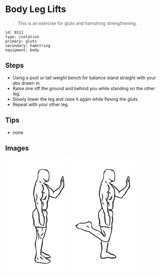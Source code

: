 # Body Leg Lifts
> This is an exercise for gluts and hamstring strengthening.

``` 
id: 0111 
type: isolation 
primary: gluts 
secondary: hamstring 
equipment: body 
``` 

## Steps

 - Using a post or tall weight bench for balance stand straight with your abs drawn in.
 - Raise one off the ground and behind you while standing on the other leg.
 - Slowly lower the leg and raise it again while flexing the gluts.
 - Repeat with your other leg.

## Tips

 - none

## Images

<svg width="154pt" height="275pt" viewBox="0 0 154 275" xmlns="http://www.w3.org/2000/svg">
  <g fill="#FFF">
    <path d="M0 0h154v275H0V0m81.41 30.37c-5.29 3.83-3.83 11.03-4.49 16.66.25 4.06-2.45 7.31-4.45 10.56-1.63 2.62-1.69 5.78-2.03 8.75-.98 1.74-2.34 3.46-2.23 5.58.23 4.5-1.45 8.76-1.66 13.22-.83 5.48 2.45 10.46 2.4 15.88-.03 3.16 1.85 5.92 2.06 9.04.2 3.73 1.07 7.35 2.11 10.92-3.96 2.05-5.68 6.37-8.05 9.88-.29 5.32-1.67 11.09.91 16.05 1.82 5.14-.23 10.96 2.1 16.03 1.03 1.29 2.65 2.09 3.46 3.54.8 3.15 1.2 6.4 2.25 9.49 1.26 3.56.56 7.36.62 11.03.36 7.57-4.95 14.27-3.95 21.9 1.55 6.56 3.39 13.25 2.77 20.05-1.54 5.86-4.3 11.8-3.17 17.98 1.32 3.12 5.27 3.64 8.21 4.19 5.97.18 11.71 2.92 17.72 1.79 4.79.31 10.61-1.2 12.68-5.95-1.87-3.83-6.76-4.61-10.43-5.73 3.64-.87 7.91-.45 10.67-3.44-2.11-3.41-4.93-6.66-9.04-7.53-5-1.08-8.88-4.55-13.5-6.52.7-4.92 1.36-9.86 2.62-14.68 1.19-4.54.48-9.26.8-13.87.98-2.35 2.55-4.39 3.6-6.71 1.77-3.46 1.47-7.52 3.09-11.04 2.5-5.67 2.3-11.96 1.98-18.01.52-2.92 1.32-5.76 2.07-8.61.59-3.8-.45-7.59-1.3-11.27.77-2.46 1.77-4.94 1.67-7.58-.49-2.13-1.87-3.93-2.41-6.06-.57.01-1.73.01-2.3.02 5.94-3.02 5.32-10.39 5.43-16.04-.37-5.97 3.55-10.98 4.24-16.75 4.39 2.17 9.08 3.75 13.92 4.61 1.02-.55 2.04-1.09 3.05-1.64.81-1.78 1.69-3.59 3.28-4.8 4.93-3.81 6.76-10.04 10.46-14.85 1.46-2.82 4.69-4.96 4.35-8.46-.2-6.66-1.2-13.27-1.56-19.93.07-1.86-1.62-3.01-2.6-4.38-2.87 4.53-4.58 9.61-5.78 14.8 1.06 2.41 1.42 5.21.35 7.68-2.26 7.34-10.6 9.45-15.62 14.41-2.67-3.35-5.22-7-9.1-9.08-2.6-1.17-3.33-4.09-5.02-6.13-2.25-3.21-6.83-1.9-9.62-4.43 3.4-2.25 7.47-2.59 11.27-3.71 2.12-4.06 2.02-8.77 2.07-13.23-.08-3.26-.09-6.65-1.6-9.63-1.14-3.58-4.88-5.95-8.55-5.99-4.57-.15-10.1-1.66-13.75 1.99z"/>
    <path d="M85.28 29.21c5.77.1 12.56.47 16.62 5.15 3.31 6.62 2 14.59.05 21.42-4.58-1.2-8.89-3.38-11.7-7.3.16 3.67 3.1 5.96 6.25 7.24-2.29 1.93-4.41 4.05-6.78 5.88 6.22 3.53 10.11 9.8 12.83 16.23.84 2.6 1.02 5.4.57 8.09-.83 4.58.63 9.46-1.48 13.8-1.03 3.38-4.45 6.4-2.77 10.13-.48 4.27 1.06 9.41-1.97 12.99-2.55 1.26-5.66-.08-8.38-.28-.96-4.32.31-8.72.28-13.07.29.2.87.61 1.16.82-.09 2.79.56 5.53 1.45 8.15.35-4.4.9-9.11-1.74-12.98-.53.71-1.07 1.42-1.6 2.14-.1-2.27-.87-4.42-1.51-6.58 2.86-4.86 4.32-10.55 3.97-16.18 1.74.43 3.75 1.6 5.11-.27-1.77-.73-3.59-1.35-5.42-1.91 0-.61.01-1.84.01-2.45 2.8-4.03 2.38-9.45.04-13.58-.83-1.78-2.99-2.04-4.61-2.62 1.83 3.82 4.52 7.57 3.77 12.06.68 3.81-5.71 5.91-2.74 9.42.37-.67 1.12-2 1.49-2.67.24 5.73-.91 11.38-3.19 16.63-1.01-1.59-2.03-3.18-3.22-4.64.42 2.58 1.17 5.09 1.74 7.64 7.27 9.54-1.53 22.82 5.77 32.37-1.19 3.48 2.04 6 2.31 9.3.55 5.61.18 11.31-.93 16.83-3.51 1.12-6.75-2.98-7.38-6.21-.53-5.89-2.07-11.73-1.67-17.68.44-2.75-1.37-5.09-2.15-7.6-1.95-5.82-4.92-11.3-6.05-17.38-.99-6.39-1.9-12.85-4.06-18.96-1.92-7.45 1.62-14.69 1.3-22.15-.27-2.67 2.49-4.04 3.79-6.01l-2.33-.68c1.68-5.18 5.09-9.67 6.13-15.09.84-2.67-.06-5.44.16-8.16.82-3.14 2.49-5.96 3.44-9.06 1.14-.93 2.29-1.86 3.44-2.78m-4.42 24.75c.51 1.99 1.17 3.95 1.73 5.93 1.46.82 2.97 1.55 4.57 2.07-2.07-2.7-4.3-5.25-6.3-8m-7.73 31.76c.31 3.44 2.21 6.74 1.45 10.24-.33 2.9-2.24 6.03-.4 8.79 1.75-6.05 4.93-14.27-1.05-19.03M94.27 96.4c-.96 2.59-3.94 3.24-5.97 4.69 3.05 1.34 6.45.23 8.74-2.03.76-2.99 1.23-6.07 2.54-8.9-2.5 1.38-4.21 3.65-5.31 6.24m-19.53 9.13c-.65 3.4 1.92 5.8 4.35 7.7-.44-3.02-2.62-5.32-4.35-7.7z"/>
    <path d="M134.42 55.88c.34-3.65 2.11-6.94 3.4-10.31.11 2.07.18 4.15.23 6.23-.57.31-1.72.93-2.3 1.24-.18 2.62-.35 5.24-.37 7.87 2.29-1.82 1.75-4.91 2.34-7.43.64 4.95.83 10.01.52 14.97-2.33 5.57-6.12 10.34-9.11 15.55-2.64 4.52-6.33 8.24-9.87 12.04-4.64-1.2-8.59-4.34-13.49-4.63-.35-1.9-.66-3.81-.38-5.74-.28-3.22.04-6.62-1.42-9.6-1.74-3.81-3.78-7.47-5.64-11.22 2.42 1.41 3.26 4 4.29 6.43 1.93 1.74 4.41 2.79 6.2 4.71 1.74 1.93 3.33 3.99 5.11 5.88-.19 1.69-.3 3.39-.33 5.1 1.2-1.33 1.95-2.95 2.69-4.56 5.69-4.19 12.74-7.03 16.37-13.49 2.68-3.88.86-8.71 1.76-13.04zM72.52 123.6c.89-1.59 2.53-.32 3.57.35.09 4.17 1.35 8.15 3.15 11.88-.58 6.12.28 12.27 1.26 18.3.23 2.59 2.31 4.38 3.68 6.43 2.58.97 5.1 3.24 7.96 1.73 1.44-6.34 2.41-12.87 1.82-19.38-.28-2.29-1.53-4.26-2.66-6.21.46-3.27-1.55-5.94-2.51-8.89 2.6-.01 5.2.4 7.78-.15.85 1.5 1.76 2.96 2.51 4.5.67 2.87-1.16 5.44-1.83 8.11-.01 3.3.82 6.53.89 9.82-.37 2.31-1.46 4.44-1.85 6.75-.13 2.9.19 5.79.2 8.69-5.18 1.52-10.38-.43-15.6-.4-3.44-.31-6.87-.8-10.33-.89-.21-.49-.64-1.47-.85-1.95.33-6.84.56-14.04-3.07-20.14.16-3.65-.32-7.32.21-10.94 1.86-2.55 3.92-4.97 5.67-7.61z"/>
    <path d="M87.97 124.56c2.47.23 4.94.44 7.38.82-2.33.2-4.67.31-7 .52-.09-.34-.28-1.01-.38-1.34zM74.48 166.51c.92.43 1.84.85 2.77 1.29 3.25-.05 6.81-1.55 9.83.3 2.24 2.5-.08 5.87.15 8.75 2.3-2.2 2.31-5.54 1.44-8.39 2.64-.41 5.26-.96 7.9-1.39.49 6.38-3.6 11.67-4.15 17.85-.83 4.26-4.2 7.62-4.38 12.03-.79 10.16-3.77 19.98-4.74 30.11.27 2.12.97 4.15 1.45 6.23 5.71 1.22 9.3 5.93 13.27 9.7 3.38.89 6.33 2.62 8.95 4.92-2.75 1.66-5.58 3.77-8.98 3.48-5.5.31-10.91-.73-16.28-1.79-3.1-.3-6.22-.68-9.16-1.78-1.41-6.83 3.2-13.03 2.5-19.83-.52-8.03-2.41-15.95-2.01-24.03-.18-5.56 2.95-10.53 3.24-16.05.18-3.54 1.17-7.08.44-10.61.32-.66.65-1.31.98-1.96.53.78 1.58 2.32 2.1 3.1-.55-2.93-1.52-5.75-2.2-8.65l-.43.05c-.72 1.95.09 4.26-.9 6.2-.59-3.18-1.29-6.34-1.79-9.53m5.09 21.4c-.05 2.93-.85 5.77-1.32 8.64 4.64-4.83 3.81-12.6.54-17.96-.94 3.15.64 6.19.78 9.32m4.32-.18c4.18-.89 7.13-4.73 7.48-8.89-2.35 3.08-6.1 5.16-7.48 8.89m.07 2.24c-.01.78-.01 2.35-.02 3.13.82.7 1.64 1.41 2.47 2.1-.33-2.02-.73-4.03-1.09-6.04-.34.2-1.02.6-1.36.81m-1.23 45.24c-.24 3.37 1.7 5.82 4.61 7.19 1.01 1.35 2.24 2.54 3.63 3.51-1.4-4.46-4.83-7.71-8.24-10.7m-6.87 5.73c.61 1.8 2.42 2.14 4.08 2.34-1.48-1.78-2.52-3.8-2.7-6.14-.52 1.24-1.11 2.47-1.38 3.8z"/>
    <path d="M85.34 225.26c5.03 3.61 10.29 7.48 16.61 8.29 2.3.43 3.57 2.5 4.74 4.31-3.5-.19-7.02-.33-10.47.46-2.97-2.2-6.11-4.18-9.44-5.78-.43-2.44-.95-4.86-1.44-7.28z"/>
  </g>
  <g fill="#333">
    <path d="M81.41 30.37c3.65-3.65 9.18-2.14 13.75-1.99 3.67.04 7.41 2.41 8.55 5.99 1.51 2.98 1.52 6.37 1.6 9.63-.05 4.46.05 9.17-2.07 13.23-3.8 1.12-7.87 1.46-11.27 3.71 2.79 2.53 7.37 1.22 9.62 4.43 1.69 2.04 2.42 4.96 5.02 6.13 3.88 2.08 6.43 5.73 9.1 9.08 5.02-4.96 13.36-7.07 15.62-14.41 1.07-2.47.71-5.27-.35-7.68 1.2-5.19 2.91-10.27 5.78-14.8.98 1.37 2.67 2.52 2.6 4.38.36 6.66 1.36 13.27 1.56 19.93.34 3.5-2.89 5.64-4.35 8.46-3.7 4.81-5.53 11.04-10.46 14.85-1.59 1.21-2.47 3.02-3.28 4.8-1.01.55-2.03 1.09-3.05 1.64-4.84-.86-9.53-2.44-13.92-4.61-.69 5.77-4.61 10.78-4.24 16.75-.11 5.65.51 13.02-5.43 16.04.57-.01 1.73-.01 2.3-.02.54 2.13 1.92 3.93 2.41 6.06.1 2.64-.9 5.12-1.67 7.58.85 3.68 1.89 7.47 1.3 11.27-.75 2.85-1.55 5.69-2.07 8.61.32 6.05.52 12.34-1.98 18.01-1.62 3.52-1.32 7.58-3.09 11.04-1.05 2.32-2.62 4.36-3.6 6.71-.32 4.61.39 9.33-.8 13.87-1.26 4.82-1.92 9.76-2.62 14.68 4.62 1.97 8.5 5.44 13.5 6.52 4.11.87 6.93 4.12 9.04 7.53-2.76 2.99-7.03 2.57-10.67 3.44 3.67 1.12 8.56 1.9 10.43 5.73-2.07 4.75-7.89 6.26-12.68 5.95-6.01 1.13-11.75-1.61-17.72-1.79-2.94-.55-6.89-1.07-8.21-4.19-1.13-6.18 1.63-12.12 3.17-17.98.62-6.8-1.22-13.49-2.77-20.05-1-7.63 4.31-14.33 3.95-21.9-.06-3.67.64-7.47-.62-11.03-1.05-3.09-1.45-6.34-2.25-9.49-.81-1.45-2.43-2.25-3.46-3.54-2.33-5.07-.28-10.89-2.1-16.03-2.58-4.96-1.2-10.73-.91-16.05 2.37-3.51 4.09-7.83 8.05-9.88-1.04-3.57-1.91-7.19-2.11-10.92-.21-3.12-2.09-5.88-2.06-9.04.05-5.42-3.23-10.4-2.4-15.88.21-4.46 1.89-8.72 1.66-13.22-.11-2.12 1.25-3.84 2.23-5.58.34-2.97.4-6.13 2.03-8.75 2-3.25 4.7-6.5 4.45-10.56.66-5.63-.8-12.83 4.49-16.66m3.87-1.16c-1.15.92-2.3 1.85-3.44 2.78-.95 3.1-2.62 5.92-3.44 9.06-.22 2.72.68 5.49-.16 8.16-1.04 5.42-4.45 9.91-6.13 15.09l2.33.68c-1.3 1.97-4.06 3.34-3.79 6.01.32 7.46-3.22 14.7-1.3 22.15 2.16 6.11 3.07 12.57 4.06 18.96 1.13 6.08 4.1 11.56 6.05 17.38.78 2.51 2.59 4.85 2.15 7.6-.4 5.95 1.14 11.79 1.67 17.68.63 3.23 3.87 7.33 7.38 6.21 1.11-5.52 1.48-11.22.93-16.83-.27-3.3-3.5-5.82-2.31-9.3-7.3-9.55 1.5-22.83-5.77-32.37-.57-2.55-1.32-5.06-1.74-7.64 1.19 1.46 2.21 3.05 3.22 4.64 2.28-5.25 3.43-10.9 3.19-16.63-.37.67-1.12 2-1.49 2.67-2.97-3.51 3.42-5.61 2.74-9.42.75-4.49-1.94-8.24-3.77-12.06 1.62.58 3.78.84 4.61 2.62 2.34 4.13 2.76 9.55-.04 13.58 0 .61-.01 1.84-.01 2.45 1.83.56 3.65 1.18 5.42 1.91-1.36 1.87-3.37.7-5.11.27.35 5.63-1.11 11.32-3.97 16.18.64 2.16 1.41 4.31 1.51 6.58.53-.72 1.07-1.43 1.6-2.14 2.64 3.87 2.09 8.58 1.74 12.98-.89-2.62-1.54-5.36-1.45-8.15-.29-.21-.87-.62-1.16-.82.03 4.35-1.24 8.75-.28 13.07 2.72.2 5.83 1.54 8.38.28 3.03-3.58 1.49-8.72 1.97-12.99-1.68-3.73 1.74-6.75 2.77-10.13 2.11-4.34.65-9.22 1.48-13.8.45-2.69.27-5.49-.57-8.09-2.72-6.43-6.61-12.7-12.83-16.23 2.37-1.83 4.49-3.95 6.78-5.88-3.15-1.28-6.09-3.57-6.25-7.24 2.81 3.92 7.12 6.1 11.7 7.3 1.95-6.83 3.26-14.8-.05-21.42-4.06-4.68-10.85-5.05-16.62-5.15m49.14 26.67c-.9 4.33.92 9.16-1.76 13.04-3.63 6.46-10.68 9.3-16.37 13.49-.74 1.61-1.49 3.23-2.69 4.56.03-1.71.14-3.41.33-5.1-1.78-1.89-3.37-3.95-5.11-5.88-1.79-1.92-4.27-2.97-6.2-4.71-1.03-2.43-1.87-5.02-4.29-6.43 1.86 3.75 3.9 7.41 5.64 11.22 1.46 2.98 1.14 6.38 1.42 9.6-.28 1.93.03 3.84.38 5.74 4.9.29 8.85 3.43 13.49 4.63 3.54-3.8 7.23-7.52 9.87-12.04 2.99-5.21 6.78-9.98 9.11-15.55.31-4.96.12-10.02-.52-14.97-.59 2.52-.05 5.61-2.34 7.43.02-2.63.19-5.25.37-7.87.58-.31 1.73-.93 2.3-1.24-.05-2.08-.12-4.16-.23-6.23-1.29 3.37-3.06 6.66-3.4 10.31m-61.9 67.72c-1.75 2.64-3.81 5.06-5.67 7.61-.53 3.62-.05 7.29-.21 10.94 3.63 6.1 3.4 13.3 3.07 20.14.21.48.64 1.46.85 1.95 3.46.09 6.89.58 10.33.89 5.22-.03 10.42 1.92 15.6.4-.01-2.9-.33-5.79-.2-8.69.39-2.31 1.48-4.44 1.85-6.75-.07-3.29-.9-6.52-.89-9.82.67-2.67 2.5-5.24 1.83-8.11-.75-1.54-1.66-3-2.51-4.5-2.58.55-5.18.14-7.78.15.96 2.95 2.97 5.62 2.51 8.89 1.13 1.95 2.38 3.92 2.66 6.21.59 6.51-.38 13.04-1.82 19.38-2.86 1.51-5.38-.76-7.96-1.73-1.37-2.05-3.45-3.84-3.68-6.43-.98-6.03-1.84-12.18-1.26-18.3-1.8-3.73-3.06-7.71-3.15-11.88-1.04-.67-2.68-1.94-3.57-.35m15.45.96c.1.33.29 1 .38 1.34 2.33-.21 4.67-.32 7-.52-2.44-.38-4.91-.59-7.38-.82m-13.49 41.95c.5 3.19 1.2 6.35 1.79 9.53.99-1.94.18-4.25.9-6.2l.43-.05c.68 2.9 1.65 5.72 2.2 8.65-.52-.78-1.57-2.32-2.1-3.1-.33.65-.66 1.3-.98 1.96.73 3.53-.26 7.07-.44 10.61-.29 5.52-3.42 10.49-3.24 16.05-.4 8.08 1.49 16 2.01 24.03.7 6.8-3.91 13-2.5 19.83 2.94 1.1 6.06 1.48 9.16 1.78 5.37 1.06 10.78 2.1 16.28 1.79 3.4.29 6.23-1.82 8.98-3.48-2.62-2.3-5.57-4.03-8.95-4.92-3.97-3.77-7.56-8.48-13.27-9.7-.48-2.08-1.18-4.11-1.45-6.23.97-10.13 3.95-19.95 4.74-30.11.18-4.41 3.55-7.77 4.38-12.03.55-6.18 4.64-11.47 4.15-17.85-2.64.43-5.26.98-7.9 1.39.87 2.85.86 6.19-1.44 8.39-.23-2.88 2.09-6.25-.15-8.75-3.02-1.85-6.58-.35-9.83-.3-.93-.44-1.85-.86-2.77-1.29m10.86 58.75c.49 2.42 1.01 4.84 1.44 7.28 3.33 1.6 6.47 3.58 9.44 5.78 3.45-.79 6.97-.65 10.47-.46-1.17-1.81-2.44-3.88-4.74-4.31-6.32-.81-11.58-4.68-16.61-8.29z"/>
    <path d="M80.86 53.96c2 2.75 4.23 5.3 6.3 8-1.6-.52-3.11-1.25-4.57-2.07-.56-1.98-1.22-3.94-1.73-5.93zM73.13 85.72c5.98 4.76 2.8 12.98 1.05 19.03-1.84-2.76.07-5.89.4-8.79.76-3.5-1.14-6.8-1.45-10.24zM94.27 96.4c1.1-2.59 2.81-4.86 5.31-6.24-1.31 2.83-1.78 5.91-2.54 8.9-2.29 2.26-5.69 3.37-8.74 2.03 2.03-1.45 5.01-2.1 5.97-4.69zM74.74 105.53c1.73 2.38 3.91 4.68 4.35 7.7-2.43-1.9-5-4.3-4.35-7.7zM79.57 187.91c-.14-3.13-1.72-6.17-.78-9.32 3.27 5.36 4.1 13.13-.54 17.96.47-2.87 1.27-5.71 1.32-8.64zM83.89 187.73c1.38-3.73 5.13-5.81 7.48-8.89-.35 4.16-3.3 8-7.48 8.89zM83.96 189.97c.34-.21 1.02-.61 1.36-.81.36 2.01.76 4.02 1.09 6.04-.83-.69-1.65-1.4-2.47-2.1.01-.78.01-2.35.02-3.13zM82.73 235.21c3.41 2.99 6.84 6.24 8.24 10.7-1.39-.97-2.62-2.16-3.63-3.51-2.91-1.37-4.85-3.82-4.61-7.19zM75.86 240.94c.27-1.33.86-2.56 1.38-3.8.18 2.34 1.22 4.36 2.7 6.14-1.66-.2-3.47-.54-4.08-2.34z"/>
  </g>
</svg>

<svg width="154pt" height="275pt" viewBox="0 0 154 275" xmlns="http://www.w3.org/2000/svg">
  <g fill="#FFF">
    <path d="M0 0h154v275H0V0m77.82 35.78c-.75 4.65-.56 9.4-1.15 14.07-.75 3.18-3.07 5.65-4.58 8.48-1.28 2.48-1.3 5.35-1.63 8.06-.97 1.7-2.35 3.39-2.2 5.48.32 4.53-1.52 8.79-1.69 13.28-.84 5.49 2.5 10.45 2.39 15.88.03 3.42 2.12 6.39 2.21 9.81.12 3.5 1.06 6.87 1.99 10.23-4.05 1.91-5.61 6.37-8.09 9.79-.34 4.31-.92 8.77-.24 13.04 3.16 5.84 1.74 12.59 1.64 18.92.94.69 3.54.46 3.26 2.23-.46 4.86 1.93 9.17 3.22 13.71-.78-.45-1.48-1.05-2.22-1.54-3.8-2.18-7.5-4.65-11.81-5.74-3.52-.57-6.51-2.72-8.58-5.56-.35-3.54.69-7.49-1.6-10.58-1.78-2.84-5.44-3.23-8.48-2.91-1.98 2.29-5.04 2.39-7.73 3.25-4.73.13-10.09-1.46-14.22 1.58-2.45 1.59-5.24 2.72-7.35 4.79-.65 6.53 7.07 8.85 12.29 8.56 5.46 3.37 11.58 5.54 17.87 6.7 2.14.31 3.77 1.84 5.44 3.07 7.93 6.41 17.22 10.92 25.21 17.22-.45 2.72-1.44 5.47-1.08 8.24 2.51 7.08 2.36 15.17-.04 22.25-.11 4.36-2.32 9.35.9 13.08 3.11-.08 6.29.55 9.34-.27 2.7-.66 5.36-1.76 8.19-1.52 3.38.14 6.44 2.4 9.89 1.71 3.47-.45 7.37-.53 9.88-3.35-1.27-1.88-2.61-3.73-4.3-5.26-3.32-2.43-7.7-2.58-11.14-4.8-2.24-1.54-4.64-2.79-7.08-3.97.53-6.87 2.94-13.49 3.24-20.35-.59.03-1.78.07-2.37.1-1.1 7.62-2.78 15.14-3.92 22.77 1.09-.03 2.19-.04 3.28-.08 4.49 2.96 9.01 6.46 14.52 7.15 2.66.25 4.5 2.33 5.54 4.64-3.29-.32-6.62-.49-9.86.31-3.16-.59-6.35-1.57-9.59-1.28-3.35.83-6.7 1.73-10.15 2.03-1.59.1-3.49.12-4.6-1.23-.35-4.17-.54-8.49.76-12.52 1.2-4.21 2.62-8.56 1.76-12.99-.84-4.44-2.3-8.81-1.9-13.4 4.86 2.44 10.3 3.34 15.7 3.03 1.66-1.83 3.17-3.83 3.68-6.31 2.98-11.8 7.31-23.67 6-36.04.52-2.69 1.1-5.35 1.9-7.97 1.09-4.07-.55-8.16-.96-12.19.59-2.74 1.91-5.46 1.37-8.33-.8-1.67-2.17-3.16-2.01-5.15l-2.63-.04c1.54-1.27 3.71-2.15 4.19-4.3 2.01-5.09.75-10.63 1.63-15.91.99-4.3 3.52-8.14 3.86-12.6 4.43 2.24 9.18 3.82 14.07 4.66 1.02-.56 2.03-1.11 3.05-1.67 1.08-4.25 5.61-5.88 7.55-9.59 2.66-4.59 5.3-9.22 8.51-13.46.91-1.18 1.99-2.41 1.88-4.01.06-6.97-1.17-13.87-1.48-20.83.18-1.89-1.64-3-2.58-4.37-2.75 4.41-4.67 9.3-5.58 14.42.43 2.58 1.37 5.33.2 7.86-2.16 7.47-10.67 9.5-15.63 14.6-2.73-3.35-5.24-7.09-9.19-9.14-2.6-1.1-3.49-3.9-4.65-6.23-.43.58-.85 1.15-1.28 1.72.92 2.12 1.61 4.65 3.92 5.71 3.9 2.14 6.6 5.76 9.25 9.22-.07 1.64-.1 3.28-.1 4.92 1.68-3.02 3.61-5.84 6.77-7.45 5.06-2.56 9.81-6.21 12.55-11.26 1.8-2.99 1.09-6.62.9-9.92.55-4.42 2.07-8.6 3.73-12.71.23 2.12.37 4.25.51 6.37-.59.26-1.78.78-2.37 1.04-.18 2.61-.36 5.22-.45 7.83 2.4-1.69 1.72-4.86 2.42-7.34.68 4.84.69 9.77.59 14.64-2.12 5.68-6.04 10.43-9.02 15.66-2.63 4.68-6.46 8.47-10.1 12.35-4.67-1.2-8.65-4.41-13.6-4.65-.69-4.44.03-9-.96-13.39-1.57-4.32-3.89-8.31-6.1-12.32.8-.56 1.58-1.15 2.37-1.73-3.06-.82-6.34-1.09-8.96-3.06 3.38-2.25 7.44-2.63 11.24-3.71 2.2-4.38 2.06-9.41 2.05-14.19 0-4.13-.76-8.62-3.53-11.82-3.63-3.69-9.11-2.78-13.78-3.16-4.64-.31-8.95 3.41-10.15 7.74z"/>
    <path d="M85.26 29.19c5.8.07 12.61.48 16.7 5.18 2.91 5.41 1.82 11.75 1.16 17.58-.07 1.43-.76 2.69-1.49 3.89-4.38-1.4-8.58-3.42-11.37-7.2.26 3.72 3.35 5.93 6.56 7.15-2.54 1.66-4.6 3.93-7.05 5.72 3.34 1.73 5.54 4.86 8.18 7.43 2.65 4.94 6.34 10.01 5.34 15.95-.79 3.62-.21 7.31-.52 10.96-.55 3.73-2.61 6.98-4.19 10.33.06 4.64.7 9.36-.15 13.97-.24 1.42-1.19 2.76-2.56 3.28-2.52-.07-5.01-.49-7.51-.76-.17-4.51-.66-9.48 1.53-13.59-.05 3.14.44 6.28 1.53 9.23.34-4.29.65-8.74-1.45-12.67-.63.62-1.26 1.25-1.89 1.87-.21-2.23-.95-4.35-1.57-6.48 2.94-4.9 4.36-10.69 3.97-16.39 1.49.53 3.01.96 4.54 1.4.05-2.7-2.96-2.57-4.79-3.33-.01-.64-.02-1.91-.02-2.54 2.82-3.99 2.35-9.35.06-13.47-.8-1.75-2.87-2.1-4.52-2.55 2.11 4.02 4.62 8.15 3.64 12.91.06 3.32-6.11 5.53-2.34 8.42l.5-2.17c.2.02.59.07.78.09 0 5.58-1.1 11.07-3.36 16.17-.96-1.57-1.9-3.16-3.01-4.63.26 2.57 1.01 5.06 1.6 7.57 7.35 9.54-1.78 23.1 6.01 32.47l-.76 2.85c1.24 1.92 2.73 3.87 2.8 6.27.51 5.64.21 11.36-.92 16.9-1.84 1.21-3.56-.79-5.07-1.65-3.35-3.57-2.55-8.76-3.49-13.19-.75-3.65-.66-7.37-.52-11.07-3.15-9.3-8.27-18.13-8.95-28.11-.12-1.14-.39-2.24-.8-3.31-.65-3.1-.72-6.34-2.15-9.23-2.79-8.08 1.45-16.17.94-24.36 0-2.39 5.51-4.29 1.62-6.16 1.58-5.08 4.98-9.44 5.93-14.75.86-2.64-.04-5.38.15-8.07.81-3.15 2.51-5.98 3.43-9.09 1.15-.95 2.33-1.88 3.48-2.82M81 54.02c.51 3.47 1.87 7.7 6.09 7.8-2.13-2.53-4.21-5.09-6.09-7.8m-7.79 31.82c.34 3.67 2.37 7.23 1.25 10.96-.27 2.52-2.24 5.49-.12 7.69 1.5-5.99 4.71-13.96-1.13-18.65m21.07 10.62c-.87 2.53-3.73 3.11-5.74 4.39 2.84 1.93 6.4.19 8.58-1.93.57-2.95 1.01-5.93 2.53-8.58-2.67 1.15-4.28 3.53-5.37 6.12m-15 16.62c-.87-2.67-2.59-4.93-4.18-7.2-1.39 3.24 1.91 5.53 4.18 7.2z"/>
    <path d="M66.81 131.18c2.23-2.9 4.47-5.8 6.65-8.74.71.37 2.13 1.1 2.84 1.47-.36 4.2 1.28 8.15 2.99 11.89-.47 6.13.2 12.28 1.24 18.32.19 2.6 2.33 4.36 3.67 6.42 2.16.73 4.19 2.22 6.51 2.25 2.36-1.3 2.15-4.39 2.6-6.69.7-6.43 2.18-13.81-2.06-19.39.33-4.36-2.58-8-3.31-12.2 2.52.14 5.03.45 7.46 1.12-1.8-.01-3.61-.07-5.41-.15-.15.54-.47 1.62-.63 2.16 2.34.34 4.71.66 7.01-.1.98 1.53 1.95 3.07 3.02 4.55-.06 2.84-1.18 5.46-2.1 8.1-.03 3.32.8 6.56.94 9.86-.39 2.7-2.03 5.14-1.93 7.91.29 5.74-.58 11.43-.78 17.16-1.56 8.75-3.54 17.89-8.45 25.38-4.67-.53-9.83-.88-13.68-3.87-5.82-5.35-12.96-8.93-19.35-13.54-4.74-2.53-8.34-7.45-14-7.99-5.61-1.13-10.82-3.57-16.15-5.54-4-.52-7.87-1.71-10.98-4.38 1.8-2.14 4.36-3.81 5-6.71.38.09 1.15.29 1.53.39l.08-1.36c7.31.01 15.34 1.07 21.88-2.96 2.34.25 5.27.37 6.48 2.78 1.75 2.56 1.09 5.71.25 8.46 3.17 7.08 11.63 7.45 17.77 10.41 6.11 2.4 8.35 9.09 12.98 13.27 1.32-.68 3.28-1.08 3.5-2.85.95-3.12-.69-6.13-2.19-8.75-1.26-2.12-1.9-4.71-4.05-6.15.45 2.24.92 4.52 1.79 6.65 1.34 2.63 4.05 5.3 2.05 8.49-1.9-2.68-3.59-5.5-5.56-8.13-.21-4.4-2.31-8.33-3.5-12.49 4 .79 8.08-.81 12.01.54 3.67 1.09 7.5 1.34 11.3.88.04-.54.13-1.62.17-2.15-1.77 1.45-3.86.45-5.73.05-4.19-1.07-8.5-2.03-12.83-1.22-3.4.45-5.88-2.21-8.42-3.98.67-.24 2.01-.72 2.68-.95-.8-3.52.12-7.19-.91-10.65-.57-2.32-1.55-4.49-2.6-6.62.19-3.64-.32-7.33.22-10.95m-31.33 32.58c3.18 1.36 6.16 3.05 8.93 5.13-1.34-3.52-4.88-7.45-8.93-5.13z"/>
  </g>
  <g fill="#333">
    <path d="M77.82 35.78c1.2-4.33 5.51-8.05 10.15-7.74 4.67.38 10.15-.53 13.78 3.16 2.77 3.2 3.53 7.69 3.53 11.82.01 4.78.15 9.81-2.05 14.19-3.8 1.08-7.86 1.46-11.24 3.71 2.62 1.97 5.9 2.24 8.96 3.06-.79.58-1.57 1.17-2.37 1.73 2.21 4.01 4.53 8 6.1 12.32.99 4.39.27 8.95.96 13.39 4.95.24 8.93 3.45 13.6 4.65 3.64-3.88 7.47-7.67 10.1-12.35 2.98-5.23 6.9-9.98 9.02-15.66.1-4.87.09-9.8-.59-14.64-.7 2.48-.02 5.65-2.42 7.34.09-2.61.27-5.22.45-7.83.59-.26 1.78-.78 2.37-1.04-.14-2.12-.28-4.25-.51-6.37-1.66 4.11-3.18 8.29-3.73 12.71.19 3.3.9 6.93-.9 9.92-2.74 5.05-7.49 8.7-12.55 11.26-3.16 1.61-5.09 4.43-6.77 7.45 0-1.64.03-3.28.1-4.92-2.65-3.46-5.35-7.08-9.25-9.22-2.31-1.06-3-3.59-3.92-5.71.43-.57.85-1.14 1.28-1.72 1.16 2.33 2.05 5.13 4.65 6.23 3.95 2.05 6.46 5.79 9.19 9.14 4.96-5.1 13.47-7.13 15.63-14.6 1.17-2.53.23-5.28-.2-7.86.91-5.12 2.83-10.01 5.58-14.42.94 1.37 2.76 2.48 2.58 4.37.31 6.96 1.54 13.86 1.48 20.83.11 1.6-.97 2.83-1.88 4.01-3.21 4.24-5.85 8.87-8.51 13.46-1.94 3.71-6.47 5.34-7.55 9.59-1.02.56-2.03 1.11-3.05 1.67-4.89-.84-9.64-2.42-14.07-4.66-.34 4.46-2.87 8.3-3.86 12.6-.88 5.28.38 10.82-1.63 15.91-.48 2.15-2.65 3.03-4.19 4.3l2.63.04c-.16 1.99 1.21 3.48 2.01 5.15.54 2.87-.78 5.59-1.37 8.33.41 4.03 2.05 8.12.96 12.19-.8 2.62-1.38 5.28-1.9 7.97 1.31 12.37-3.02 24.24-6 36.04-.51 2.48-2.02 4.48-3.68 6.31-5.4.31-10.84-.59-15.7-3.03-.4 4.59 1.06 8.96 1.9 13.4.86 4.43-.56 8.78-1.76 12.99-1.3 4.03-1.11 8.35-.76 12.52 1.11 1.35 3.01 1.33 4.6 1.23 3.45-.3 6.8-1.2 10.15-2.03 3.24-.29 6.43.69 9.59 1.28 3.24-.8 6.57-.63 9.86-.31-1.04-2.31-2.88-4.39-5.54-4.64-5.51-.69-10.03-4.19-14.52-7.15-1.09.04-2.19.05-3.28.08 1.14-7.63 2.82-15.15 3.92-22.77.59-.03 1.78-.07 2.37-.1-.3 6.86-2.71 13.48-3.24 20.35 2.44 1.18 4.84 2.43 7.08 3.97 3.44 2.22 7.82 2.37 11.14 4.8 1.69 1.53 3.03 3.38 4.3 5.26-2.51 2.82-6.41 2.9-9.88 3.35-3.45.69-6.51-1.57-9.89-1.71-2.83-.24-5.49.86-8.19 1.52-3.05.82-6.23.19-9.34.27-3.22-3.73-1.01-8.72-.9-13.08 2.4-7.08 2.55-15.17.04-22.25-.36-2.77.63-5.52 1.08-8.24-7.99-6.3-17.28-10.81-25.21-17.22-1.67-1.23-3.3-2.76-5.44-3.07-6.29-1.16-12.41-3.33-17.87-6.7-5.22.29-12.94-2.03-12.29-8.56 2.11-2.07 4.9-3.2 7.35-4.79 4.13-3.04 9.49-1.45 14.22-1.58 2.69-.86 5.75-.96 7.73-3.25 3.04-.32 6.7.07 8.48 2.91 2.29 3.09 1.25 7.04 1.6 10.58 2.07 2.84 5.06 4.99 8.58 5.56 4.31 1.09 8.01 3.56 11.81 5.74.74.49 1.44 1.09 2.22 1.54-1.29-4.54-3.68-8.85-3.22-13.71.28-1.77-2.32-1.54-3.26-2.23.1-6.33 1.52-13.08-1.64-18.92-.68-4.27-.1-8.73.24-13.04 2.48-3.42 4.04-7.88 8.09-9.79-.93-3.36-1.87-6.73-1.99-10.23-.09-3.42-2.18-6.39-2.21-9.81.11-5.43-3.23-10.39-2.39-15.88.17-4.49 2.01-8.75 1.69-13.28-.15-2.09 1.23-3.78 2.2-5.48.33-2.71.35-5.58 1.63-8.06 1.51-2.83 3.83-5.3 4.58-8.48.59-4.67.4-9.42 1.15-14.07m7.44-6.59c-1.15.94-2.33 1.87-3.48 2.82-.92 3.11-2.62 5.94-3.43 9.09-.19 2.69.71 5.43-.15 8.07-.95 5.31-4.35 9.67-5.93 14.75 3.89 1.87-1.62 3.77-1.62 6.16.51 8.19-3.73 16.28-.94 24.36 1.43 2.89 1.5 6.13 2.15 9.23.41 1.07.68 2.17.8 3.31.68 9.98 5.8 18.81 8.95 28.11-.14 3.7-.23 7.42.52 11.07.94 4.43.14 9.62 3.49 13.19 1.51.86 3.23 2.86 5.07 1.65 1.13-5.54 1.43-11.26.92-16.9-.07-2.4-1.56-4.35-2.8-6.27l.76-2.85c-7.79-9.37 1.34-22.93-6.01-32.47-.59-2.51-1.34-5-1.6-7.57 1.11 1.47 2.05 3.06 3.01 4.63 2.26-5.1 3.36-10.59 3.36-16.17-.19-.02-.58-.07-.78-.09l-.5 2.17c-3.77-2.89 2.4-5.1 2.34-8.42.98-4.76-1.53-8.89-3.64-12.91 1.65.45 3.72.8 4.52 2.55 2.29 4.12 2.76 9.48-.06 13.47 0 .63.01 1.9.02 2.54 1.83.76 4.84.63 4.79 3.33-1.53-.44-3.05-.87-4.54-1.4.39 5.7-1.03 11.49-3.97 16.39.62 2.13 1.36 4.25 1.57 6.48.63-.62 1.26-1.25 1.89-1.87 2.1 3.93 1.79 8.38 1.45 12.67-1.09-2.95-1.58-6.09-1.53-9.23-2.19 4.11-1.7 9.08-1.53 13.59 2.5.27 4.99.69 7.51.76 1.37-.52 2.32-1.86 2.56-3.28.85-4.61.21-9.33.15-13.97 1.58-3.35 3.64-6.6 4.19-10.33.31-3.65-.27-7.34.52-10.96 1-5.94-2.69-11.01-5.34-15.95-2.64-2.57-4.84-5.7-8.18-7.43 2.45-1.79 4.51-4.06 7.05-5.72-3.21-1.22-6.3-3.43-6.56-7.15 2.79 3.78 6.99 5.8 11.37 7.2.73-1.2 1.42-2.46 1.49-3.89.66-5.83 1.75-12.17-1.16-17.58-4.09-4.7-10.9-5.11-16.7-5.18M66.81 131.18c-.54 3.62-.03 7.31-.22 10.95 1.05 2.13 2.03 4.3 2.6 6.62 1.03 3.46.11 7.13.91 10.65-.67.23-2.01.71-2.68.95 2.54 1.77 5.02 4.43 8.42 3.98 4.33-.81 8.64.15 12.83 1.22 1.87.4 3.96 1.4 5.73-.05-.04.53-.13 1.61-.17 2.15-3.8.46-7.63.21-11.3-.88-3.93-1.35-8.01.25-12.01-.54 1.19 4.16 3.29 8.09 3.5 12.49 1.97 2.63 3.66 5.45 5.56 8.13 2-3.19-.71-5.86-2.05-8.49-.87-2.13-1.34-4.41-1.79-6.65 2.15 1.44 2.79 4.03 4.05 6.15 1.5 2.62 3.14 5.63 2.19 8.75-.22 1.77-2.18 2.17-3.5 2.85-4.63-4.18-6.87-10.87-12.98-13.27-6.14-2.96-14.6-3.33-17.77-10.41.84-2.75 1.5-5.9-.25-8.46-1.21-2.41-4.14-2.53-6.48-2.78-6.54 4.03-14.57 2.97-21.88 2.96l-.08 1.36c-.38-.1-1.15-.3-1.53-.39-.64 2.9-3.2 4.57-5 6.71 3.11 2.67 6.98 3.86 10.98 4.38 5.33 1.97 10.54 4.41 16.15 5.54 5.66.54 9.26 5.46 14 7.99 6.39 4.61 13.53 8.19 19.35 13.54 3.85 2.99 9.01 3.34 13.68 3.87 4.91-7.49 6.89-16.63 8.45-25.38.2-5.73 1.07-11.42.78-17.16-.1-2.77 1.54-5.21 1.93-7.91-.14-3.3-.97-6.54-.94-9.86.92-2.64 2.04-5.26 2.1-8.1-1.07-1.48-2.04-3.02-3.02-4.55-2.3.76-4.67.44-7.01.1.16-.54.48-1.62.63-2.16 1.8.08 3.61.14 5.41.15-2.43-.67-4.94-.98-7.46-1.12.73 4.2 3.64 7.84 3.31 12.2 4.24 5.58 2.76 12.96 2.06 19.39-.45 2.3-.24 5.39-2.6 6.69-2.32-.03-4.35-1.52-6.51-2.25-1.34-2.06-3.48-3.82-3.67-6.42-1.04-6.04-1.71-12.19-1.24-18.32-1.71-3.74-3.35-7.69-2.99-11.89-.71-.37-2.13-1.1-2.84-1.47-2.18 2.94-4.42 5.84-6.65 8.74z"/>
    <path d="M81 54.02c1.88 2.71 3.96 5.27 6.09 7.8-4.22-.1-5.58-4.33-6.09-7.8zM73.21 85.84c5.84 4.69 2.63 12.66 1.13 18.65-2.12-2.2-.15-5.17.12-7.69 1.12-3.73-.91-7.29-1.25-10.96zM94.28 96.46c1.09-2.59 2.7-4.97 5.37-6.12-1.52 2.65-1.96 5.63-2.53 8.58-2.18 2.12-5.74 3.86-8.58 1.93 2.01-1.28 4.87-1.86 5.74-4.39zM79.28 113.08c-2.27-1.67-5.57-3.96-4.18-7.2 1.59 2.27 3.31 4.53 4.18 7.2zM35.48 163.76c4.05-2.32 7.59 1.61 8.93 5.13-2.77-2.08-5.75-3.77-8.93-5.13z"/>
  </g>
</svg>
